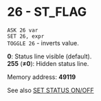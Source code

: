 # 26 - ST_FLAG

`ASK 26 var`  
`SET 26, expr`  
`TOGGLE 26` - inverts value.

**0**: Status line visible (default).  
**255** (**≠0**): Hidden status line.

Memory address: **49119**


See also [SET STATUS ON/OFF](../../is-basic_man-en/man_mo-status.md)    